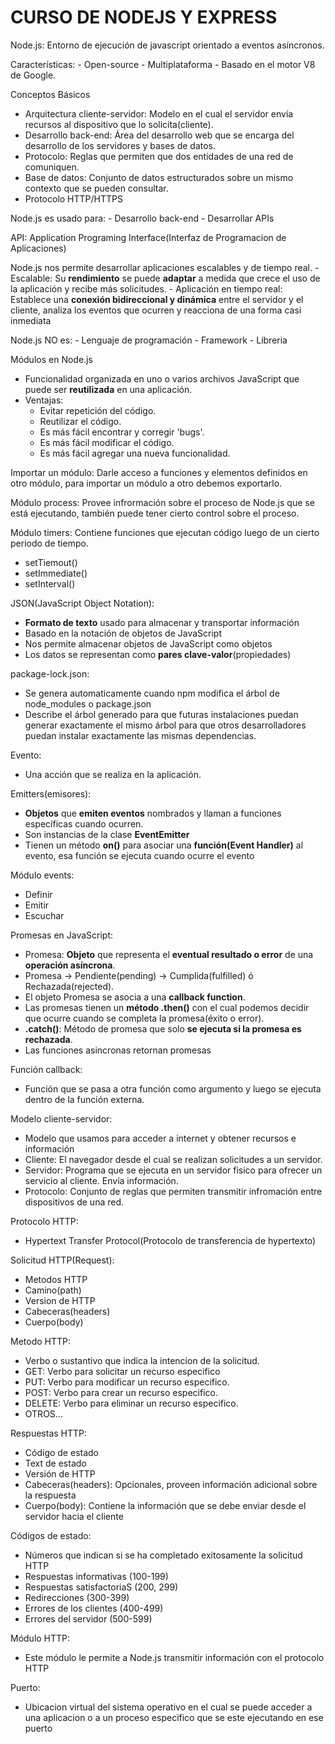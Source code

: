 # CURSO DE NODEJS Y EXPRESS

Node.js: Entorno de ejecución de javascript orientado a eventos asíncronos.

Características: 
    - Open-source
    - Multiplataforma
    - Basado en el motor V8 de Google. 

Conceptos Básicos

- Arquitectura cliente-servidor: Modelo en el cual el servidor envía recursos al dispositivo que lo solicita(cliente).
- Desarrollo back-end: Área del desarrollo web que se encarga del desarrollo de los servidores y bases de datos.
- Protocolo: Reglas que permiten que dos entidades de una red de comuniquen.
- Base de datos: Conjunto de datos estructurados sobre un mismo contexto que se pueden consultar.
- Protocolo HTTP/HTTPS

Node.js es usado para:
    - Desarrollo back-end
    - Desarrollar APIs

API: Application Programing Interface(Interfaz de Programacion de Aplicaciones)


Node.js nos permite desarrollar aplicaciones escalables y de tiempo real.
    - Escalable: Su **rendimiento** se puede **adaptar** a medida que crece el uso de la aplicación y recibe más solicitudes.
    - Aplicación en tiempo real: Establece una **conexión bidireccional y dinámica** entre el servidor y el cliente, analiza los eventos que ocurren y reacciona de una forma casi inmediata

Node.js NO es:
    - Lenguaje de programación 
    - Framework
    - Libreria

Módulos en Node.js
 - Funcionalidad organizada en uno o varios archivos JavaScript que puede ser **reutilizada** en una aplicación.
 - Ventajas:
    - Evitar repetición del código.
    - Reutilizar el código.
    - Es más fácil encontrar y corregir 'bugs'.
    - Es más fácil modificar el código.
    - Es más fácil agregar una nueva funcionalidad.

Importar un módulo: Darle acceso a funciones y elementos definidos en otro módulo, para importar un módulo a otro debemos exportarlo.

Módulo process: Provee infrormación sobre el proceso de Node.js que se está ejecutando, también puede tener cierto control sobre el proceso.

Módulo timers: Contiene funciones que ejecutan código luego de un cierto periodo de tiempo.
 - setTiemout()
 - setImmediate()
 - setInterval()


JSON(JavaScript Object Notation): 
 - **Formato de texto** usado para almacenar y transportar información
 - Basado en la notación de objetos de JavaScript 
 - Nos permite almacenar objetos de JavaScript como objetos 
 - Los datos se representan como **pares clave-valor**(propiedades)


package-lock.json:
 - Se genera automaticamente cuando npm modifica el árbol de node_modules o package.json
 - Describe el árbol generado para que futuras instalaciones puedan generar exactamente el mismo árbol para que otros desarrolladores puedan instalar exactamente las mismas dependencias.


Evento:
 - Una acción que se realiza en la aplicación.

Emitters(emisores):
 - **Objetos** que **emiten eventos** nombrados y llaman a funciones específicas cuando ocurren.
 - Son instancias de la clase **EventEmitter** 
 - Tienen un método **on()** para asociar una **función(Event Handler)** al evento, esa función se ejecuta cuando ocurre el evento
 

Módulo events:
 - Definir
 - Emitir
 - Escuchar 



Promesas en JavaScript:
 - Promesa: **Objeto** que representa el **eventual resultado o error** de una **operación asíncrona**.
 - Promesa -> Pendiente(pending) -> Cumplida(fulfilled) ó Rechazada(rejected).
 - El objeto Promesa se asocia a una **callback function**.
 - Las promesas tienen un **método .then()** con el cual podemos decidir que ocurre cuando se completa la promesa(éxito o error).
 - **.catch()**: Método de promesa que solo **se ejecuta si la promesa es rechazada**.
 - Las funciones asincronas retornan promesas

Función callback:
 - Función que se pasa a otra función como argumento y luego se ejecuta dentro de la función externa.



Modelo cliente-servidor:
 - Modelo que usamos para acceder a internet y obtener recursos e información 
 - Cliente: El navegador desde el cual se realizan solicitudes a un servidor.
 - Servidor: Programa que se ejecuta en un servidor fisico para ofrecer un servicio al cliente. Envía información.
 - Protocolo: Conjunto de reglas que permiten transmitir infromación entre dispositivos de una red.

Protocolo HTTP:
 - Hypertext Transfer Protocol(Protocolo de transferencia de hypertexto)

Solicitud HTTP(Request): 
 - Metodos HTTP
 - Camino(path)
 - Version de HTTP
 - Cabeceras(headers)
 - Cuerpo(body)

Metodo HTTP:
 - Verbo o sustantivo que indica la intencion de la solicitud.
 - GET: Verbo para solicitar un recurso especifico
 - PUT: Verbo para modificar un recurso especifico.
 - POST: Verbo  para crear un recurso especifico.  
 - DELETE: Verbo para eliminar un recurso especifico.
 - OTROS...

Respuestas HTTP:
 - Código de estado
 - Text de estado
 - Versión de HTTP
 - Cabeceras(headers): Opcionales, proveen información adicional sobre la respuesta
 - Cuerpo(body): Contiene la información que se debe enviar desde el servidor hacia el cliente

Códigos de estado:
 - Números que indican si se ha completado exitosamente la solicitud HTTP
 - Respuestas informativas (100-199)
 - Respuestas satisfactoriaS (200, 299)
 - Redirecciones (300-399)
 - Errores de los clientes (400-499)
 - Errores del servidor (500-599)

Módulo HTTP:
 - Este módulo le permite a Node.js transmitir información con el protocolo HTTP
 
Puerto:
 - Ubicacion virtual del sistema operativo en el cual se puede acceder a una aplicacion o a un proceso especifico que se este ejecutando en ese puerto